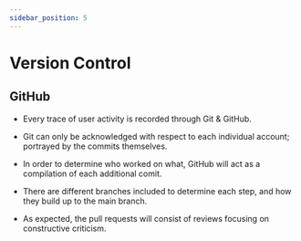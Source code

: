 ```yaml
---
sidebar_position: 5
---
```


# Version Control

## GitHub
* Every trace of user activity is recorded through Git & GitHub.

* Git can only be acknowledged with respect to each individual account; portrayed by the commits themselves.

* In order to determine who worked on what, GitHub will act as a compilation of each additional comit.

* There are different branches included to determine each step, and how they build up to the main branch.

* As expected, the pull requests will consist of reviews focusing on constructive criticism.
